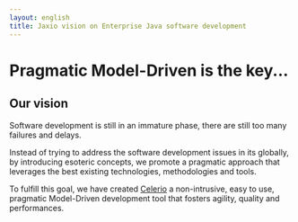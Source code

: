 ```yaml
---
layout: english
title: Jaxio vision on Enterprise Java software development
---
```


# Pragmatic Model-Driven is the key...
## Our vision
Software development is still in an immature phase, there are still too many failures and delays. 

Instead of trying to address the software development issues in its globally, by introducing esoteric concepts, 
we promote a pragmatic approach that leverages the best existing technologies, methodologies and tools.

To fulfill this goal, we have created <a href="/en/celerio.html">Celerio</a> a non-intrusive, easy to use, 
pragmatic Model-Driven development tool that fosters agility, quality and performances.
